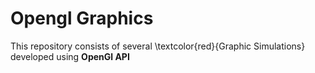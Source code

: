 # Opengl Graphics

This repository consists of several \textcolor{red}{Graphic Simulations} developed using **OpenGl API**

